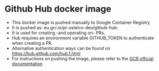 # Github Hub docker image

- This docker image is pushed manually to Google Container Registry
- It is pushed as: eu.gcr.io/pi-ostelco-dev/github-hub:<hub version>
- It is used for creating -and operating on- PRs.
- Hub requires an environment variable GITHUB_TOKEN to authenticate when creating a PR.
- Alternative authentication ways can be found on https://hub.github.com/hub.1.html
- For instructions on pushing the image, please refer to the [GCR official documentation](https://cloud.google.com/container-registry/docs/pushing-and-pulling)